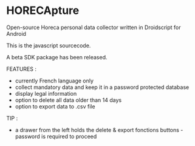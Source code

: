 # HORECApture
Open-source Horeca personal data collector written in Droidscript for Android

This is the javascript sourcecode.

A beta SDK package has been released.

FEATURES :

- currently French language only
- collect mandatory data and keep it in a password protected database
- display legal information
- option to delete all data older than 14 days 
- option to export data to .csv file

TIP :

- a drawer from the left holds the delete & export fonctions buttons - password is required to proceed
